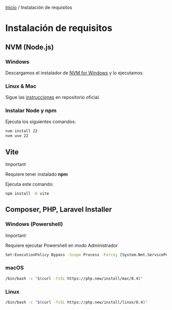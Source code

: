 [Inicio](./lugspain202502) / Instalación de requisitos

# Instalación de requisitos
## NVM (Node.js)
### Windows
Descargamos el instalador de [NVM for Windows](https://objects.githubusercontent.com/github-production-release-asset-2e65be/24268127/391aac33-6576-461a-9740-16767aa1db06?X-Amz-Algorithm=AWS4-HMAC-SHA256&X-Amz-Credential=releaseassetproduction%2F20250221%2Fus-east-1%2Fs3%2Faws4_request&X-Amz-Date=20250221T184541Z&X-Amz-Expires=300&X-Amz-Signature=659ea7c6e359c926029868413b34ecc6822718349f8216e13a01cd5a2c5a6c47&X-Amz-SignedHeaders=host&response-content-disposition=attachment%3B%20filename%3Dnvm-setup.exe&response-content-type=application%2Foctet-stream) y lo ejecutamos.
### Linux & Mac
Sigue las [instrucciones](https://github.com/nvm-sh/nvm?tab=readme-ov-file#installing-and-updating) en repositorio oficial.

### Instalar Node y npm
Ejecuta los siguientes comandos:
```bash
nvm install 22
nvm use 22
```

## Vite
> [!IMPORTANT]
> Requiere tener instalado **npm**

Ejecuta este comando:
```bash
npm install -D vite
```

## Composer, PHP, Laravel Installer
### Windows (Powershell)
> [!IMPORTANT]
> Requiere ejecutar Powershell en modo Administrador
```bash
Set-ExecutionPolicy Bypass -Scope Process -Force; [System.Net.ServicePointManager]::SecurityProtocol = [System.Net.ServicePointManager]::SecurityProtocol -bor 3072; iex ((New-Object System.Net.WebClient).DownloadString('https://php.new/install/windows/8.4'))
```
### macOS
```bash
/bin/bash -c "$(curl -fsSL https://php.new/install/mac/8.4)"
```
### Linux
```bash
/bin/bash -c "$(curl -fsSL https://php.new/install/linux/8.4)"
```

